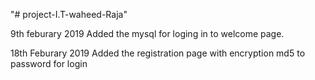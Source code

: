"# project-I.T-waheed-Raja" 

9th feburary 2019
Added the mysql for loging in to welcome page.

18th Feburary 2019
Added the registration page with encryption md5 to password for login

